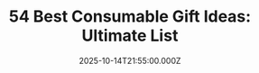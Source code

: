 ---
title: "54 Best Consumable Gift Ideas: Ultimate List"
date: 2025-10-14T21:55:00.000Z
category: Human Kindness
externalLink: "https://www.goodgoodgood.co/articles/consumable-gifts"
image: ""
excerpt: "A consumable gift is a gift that can be used up one way or another. They’re the perfect gift for minimalists, environmentalists, or the person who has everything.…"
---